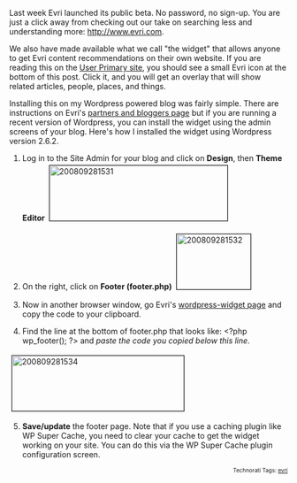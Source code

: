 Last week Evri launched its public beta.  No password, no sign-up.  You are just a click away from checking out our take on searching less and understanding more: <a href="http://www.evri.com" title="Search less, understand more">http://www.evri.com</a>.

We also have made available what we call "the widget" that allows anyone to get Evri content recommendations on their own website.  If you are reading this on the <a href="http://userprimary.net/user/">User Primary site</a>, you should see a small Evri icon at the bottom of this post.  Click it, and you will get an overlay that will show related articles, people, places, and things.

Installing this on my Wordpress powered blog was fairly simple.  There are instructions on Evri's <a href="http://www.evri.com/partners-and-bloggers.html">partners and bloggers page</a> but if you are running a recent version of Wordpress, you can install the widget using the admin screens of your blog.  Here's how I installed the widget using Wordpress version 2.6.2.

1. Log in to the Site Admin for your blog and click on <strong>Design</strong>, then <strong>Theme Editor
</strong><a href="/uploads/2008/09/200809281531.jpg" onclick="window.open('/uploads/2008/09/200809281531.jpg','popup','width=268,height=83,scrollbars=no,resizable=yes,toolbar=no,directories=no,location=no,menubar=no,status=yes,left=0,top=0');return false"><img src="/uploads/2008/09/200809281531-tm.jpg" height="100" width="322" border="1" hspace="4" vspace="4" alt="200809281531" /></a>
2. On the right, click on <strong>Footer (footer.php)</strong>
<a href="/uploads/2008/09/200809281532.jpg" onclick="window.open('/uploads/2008/09/200809281532.jpg','popup','width=160,height=119,scrollbars=no,resizable=yes,toolbar=no,directories=no,location=no,menubar=no,status=yes,left=0,top=0');return false"><img src="/uploads/2008/09/200809281532-tm.jpg" height="100" width="134" border="1" hspace="4" vspace="4" alt="200809281532" /></a>
3. Now in another browser window, go Evri's <a href="http://blog.evri.com/index.php/widget-wordpress/">wordpress-widget page</a> and copy the code to your clipboard.

4. Find the line at the bottom of footer.php that looks like: &lt;?php wp_footer(); ?&gt; and <em>paste the code you copied below this line</em>.

<a href="/uploads/2008/09/200809281534.jpg" onclick="window.open('/uploads/2008/09/200809281534.jpg','popup','width=392,height=126,scrollbars=no,resizable=yes,toolbar=no,directories=no,location=no,menubar=no,status=yes,left=0,top=0');return false"><img src="/uploads/2008/09/200809281534-tm.jpg" height="100" width="311" border="1" hspace="4" vspace="4" alt="200809281534" /></a>

5. <strong>Save/update</strong> the footer page.
Note that if you use a caching plugin like WP Super Cache, you need to clear your cache to get the widget working on your site.  You can do this via the WP Super Cache plugin configuration screen.

<!-- technorati tags start --><p style="text-align:right;font-size:10px;">Technorati Tags: <a href="http://www.technorati.com/tag/evri" rel="tag">evri</a></p><!-- technorati tags end -->
